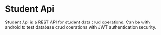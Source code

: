 # Student Api
Student Api is a REST API for student data crud operations.
Can be with android to test database crud operations with JWT authentication security.

